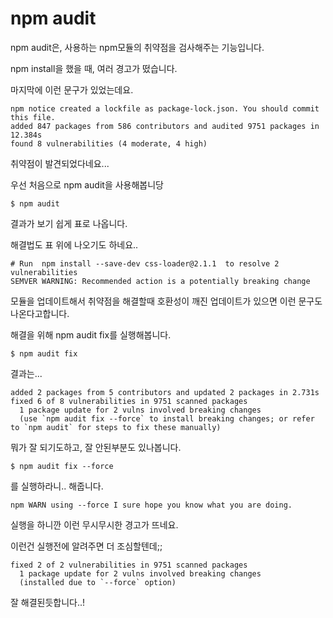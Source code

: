 <h1>
  npm audit
</h1>



npm audit은, 사용하는 npm모듈의 취약점을 검사해주는 기능입니다.

npm install을 했을 때, 여러 경고가 떴습니다.

마지막에 이런 문구가 있었는데요.

```
npm notice created a lockfile as package-lock.json. You should commit this file.
added 847 packages from 586 contributors and audited 9751 packages in 12.384s
found 8 vulnerabilities (4 moderate, 4 high)
```

취약점이 발견되었다네요...

우선 처음으로 npm audit을 사용해봅니당

```
$ npm audit
```

결과가 보기 쉽게 표로 나옵니다.

해결법도 표 위에 나오기도 하네요..



```
# Run  npm install --save-dev css-loader@2.1.1  to resolve 2 vulnerabilities
SEMVER WARNING: Recommended action is a potentially breaking change
```

모듈을 업데이트해서 취약점을 해결할때 호환성이 깨진 업데이트가 있으면 이런 문구도 나온다고합니다.



해결을 위해 npm audit fix를 실행해봅니다.

```
$ npm audit fix
```

결과는...

```
added 2 packages from 5 contributors and updated 2 packages in 2.731s
fixed 6 of 8 vulnerabilities in 9751 scanned packages
  1 package update for 2 vulns involved breaking changes
  (use `npm audit fix --force` to install breaking changes; or refer to `npm audit` for steps to fix these manually)
```

뭐가 잘 되기도하고, 잘 안된부분도 있나봅니다.

```
$ npm audit fix --force
```

를 실행하라니.. 해줍니다.

```
npm WARN using --force I sure hope you know what you are doing.
```

실행을 하니깐 이런 무시무시한 경고가 뜨네요.

이런건 실행전에 알려주면 더 조심할텐데;;

```
fixed 2 of 2 vulnerabilities in 9751 scanned packages
  1 package update for 2 vulns involved breaking changes
  (installed due to `--force` option)
```

잘 해결된듯합니다..!